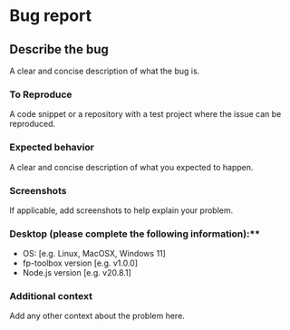 # Bug report

## Describe the bug

A clear and concise description of what the bug is.

### To Reproduce

A code snippet or a repository with a test project where the issue can be reproduced.

### Expected behavior

A clear and concise description of what you expected to happen.

### Screenshots

If applicable, add screenshots to help explain your problem.

### Desktop (please complete the following information):\*\*

- OS: [e.g. Linux, MacOSX, Windows 11]
- fp-toolbox version [e.g. v1.0.0]
- Node.js version [e.g. v20.8.1]

### Additional context

Add any other context about the problem here.
